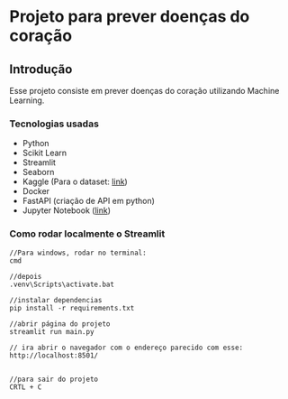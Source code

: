 # Projeto para prever doenças do coração

## Introdução

Esse projeto consiste em prever doenças do coração utilizando Machine Learning.

### Tecnologias usadas
 - Python
 - Scikit Learn
 - Streamlit
 - Seaborn
 - Kaggle (Para o dataset: [link](https://www.kaggle.com/datasets/johnsmith88/heart-disease-dataset))
 - Docker
 - FastAPI (criação de API em python)
 - Jupyter Notebook ([link](https://www.kaggle.com/datasets/johnsmith88/heart-disease-dataset))

 ### Como rodar localmente o Streamlit



 ```script
 //Para windows, rodar no terminal:
cmd

//depois
.venv\Scripts\activate.bat

//instalar dependencias
pip install -r requirements.txt

//abrir página do projeto
streamlit run main.py

// ira abrir o navegador com o endereço parecido com esse: http://localhost:8501/


//para sair do projeto
CRTL + C

```

